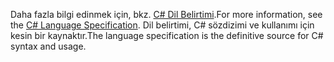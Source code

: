 <span data-ttu-id="c389d-101">Daha fazla bilgi edinmek için, bkz. [C# Dil Belirtimi](~/docs/csharp/language-reference/language-specification/index.md).</span><span class="sxs-lookup"><span data-stu-id="c389d-101">For more information, see the [C# Language Specification](~/docs/csharp/language-reference/language-specification/index.md).</span></span> <span data-ttu-id="c389d-102">Dil belirtimi, C# sözdizimi ve kullanımı için kesin bir kaynaktır.</span><span class="sxs-lookup"><span data-stu-id="c389d-102">The language specification is the definitive source for C# syntax and usage.</span></span>
